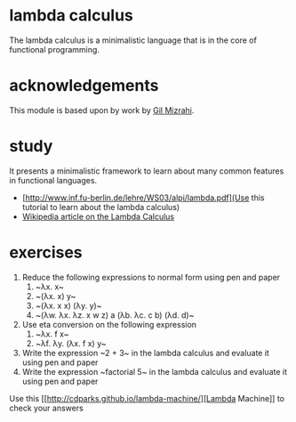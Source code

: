 # lambda calculus

The lambda calculus is a minimalistic language that is in the core of functional programming.

# acknowledgements

This module is based upon by work by [Gil Mizrahi](https://github.com/soupi). 

# study

It presents a minimalistic framework to learn about many common features in functional languages.

- [http://www.inf.fu-berlin.de/lehre/WS03/alpi/lambda.pdf](Use this tutorial to learn about the lambda calculus)
- [Wikipedia article on the Lambda Calculus](https://en.wikipedia.org/wiki/Lambda_calculus)

# exercises

1. Reduce the following expressions to normal form using pen and paper
   1. ~λx. x~
   2. ~(λx. x) y~
   3. ~(λx. x x) (λy. y)~
   4. ~(λw. λx. λz. x w z) a (λb. λc. c b) (λd. d)~
2. Use eta conversion on the following expression
   1. ~λx. f x~
   2. ~λf. λy. (λx. f x) y~
3. Write the expression ~2 + 3~ in the lambda calculus and evaluate it using pen and paper
4. Write the expression ~factorial 5~ in the lambda calculus and evaluate it using pen and paper

Use this [[http://cdparks.github.io/lambda-machine/][Lambda Machine]] to check your answers
